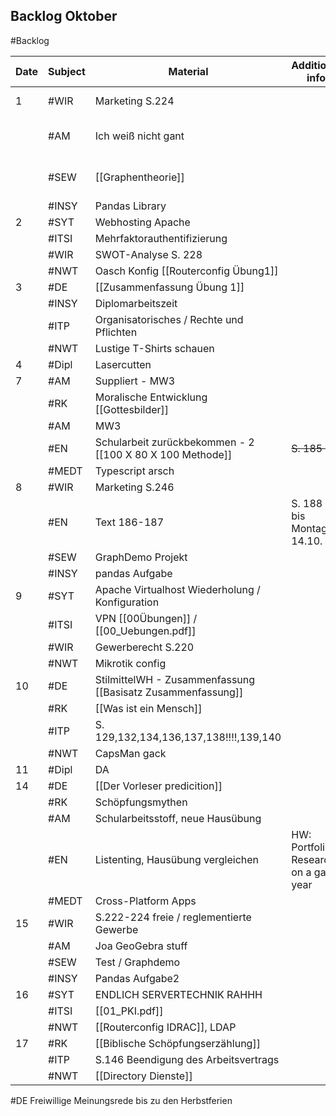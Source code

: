 ## Backlog Oktober
#Backlog

| Date | Subject | Material                                                    | Additional info                       |       |
| ---- | ------- | ----------------------------------------------------------- | ------------------------------------- | ----- |
| 1    | #WIR    | Marketing S.224                                             |                                       | [ ]   |
|      | #AM     | Ich weiß nicht gant                                         |                                       | - [ ] |
|      | #SEW    | [[Graphentheorie]]                                          |                                       | - [ ] |
|      | #INSY   | Pandas Library                                              |                                       |       |
| 2    | #SYT    | Webhosting Apache                                           |                                       |       |
|      | #ITSI   | Mehrfaktorauthentifizierung                                 |                                       |       |
|      | #WIR    | SWOT-Analyse S. 228                                         |                                       |       |
|      | #NWT    | Oasch Konfig [[Routerconfig Übung1]]                        |                                       |       |
| 3    | #DE     | [[Zusammenfassung Übung 1]]                                 |                                       |       |
|      | #INSY   | Diplomarbeitszeit                                           |                                       |       |
|      | #ITP    | Organisatorisches / Rechte und Pflichten                    |                                       |       |
|      | #NWT    | Lustige T-Shirts schauen                                    |                                       |       |
| 4    | #Dipl   | Lasercutten                                                 |                                       |       |
| 7    | #AM     | Suppliert - MW3                                             |                                       |       |
|      | #RK     | Moralische Entwicklung [[Gottesbilder]]                     |                                       |       |
|      | #AM     | MW3                                                         |                                       |       |
|      | #EN     | Schularbeit zurückbekommen - 2 [[100 X 80 X 100 Methode]]   | ~~S. 185 HÜ~~                         |       |
|      | #MEDT   | Typescript arsch                                            |                                       |       |
| 8    | #WIR    | Marketing S.246                                             |                                       |       |
|      | #EN     | Text 186-187                                                | S. 188 HÜ bis Montag 14.10.           |       |
|      | #SEW    | GraphDemo Projekt                                           |                                       |       |
|      | #INSY   | pandas Aufgabe                                              |                                       |       |
| 9    | #SYT    | Apache Virtualhost Wiederholung / Konfiguration             |                                       |       |
|      | #ITSI   | VPN [[00Übungen]] / [[00_Uebungen.pdf]]                     |                                       |       |
|      | #WIR    | Gewerberecht S.220                                          |                                       |       |
|      | #NWT    | Mikrotik config                                             |                                       |       |
| 10   | #DE     | StilmittelWH - Zusammenfassung [[Basisatz Zusammenfassung]] |                                       |       |
|      | #RK     | [[Was ist ein Mensch]]                                      |                                       |       |
|      | #ITP    | S. 129,132,134,136,137,138!!!!,139,140                      |                                       |       |
|      | #NWT    | CapsMan gack                                                |                                       |       |
| 11   | #Dipl   | DA                                                          |                                       |       |
| 14   | #DE     | [[Der Vorleser predicition]]                                |                                       |       |
|      | #RK     | Schöpfungsmythen                                            |                                       |       |
|      | #AM     | Schularbeitsstoff, neue Hausübung                           |                                       |       |
|      | #EN     | Listenting, Hausübung vergleichen                           | HW: Portfolio: Research on a gap year |       |
|      | #MEDT   | Cross-Platform Apps                                         |                                       |       |
| 15   | #WIR    | S.222-224 freie / reglementierte Gewerbe                    |                                       |       |
|      | #AM     | Joa GeoGebra stuff                                          |                                       |       |
|      | #SEW    | Test / Graphdemo                                            |                                       |       |
|      | #INSY   | Pandas Aufgabe2                                             |                                       |       |
| 16   | #SYT    | ENDLICH SERVERTECHNIK RAHHH                                 |                                       |       |
|      | #ITSI   | [[01_PKI.pdf]]                                              |                                       |       |
|      | #NWT    | [[Routerconfig IDRAC]], LDAP                                |                                       |       |
| 17   | #RK     | [[Biblische Schöpfungserzählung]]                           |                                       |       |
|      | #ITP    | S.146 Beendigung des Arbeitsvertrags                        |                                       |       |
|      | #NWT    | [[Directory Dienste]]                                       |                                       |       |
#DE Freiwillige Meinungsrede bis zu den Herbstferien

